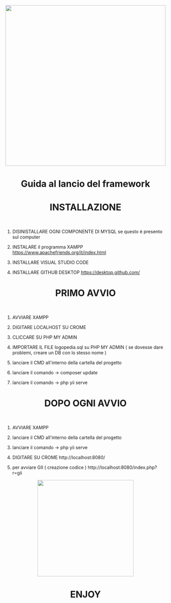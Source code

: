 <p align="center">
  <img src="https://c.tenor.com/T6kJhTcIi8oAAAAd/newton-apple.gif" height="500px">
  <h1 align="center">Guida al lancio del framework</h1>
</p>

<p align="center">
    <h1 align="center">INSTALLAZIONE</h1>
    <br>
</p>

1) DISINISTALLARE OGNI COMPONENTE DI MYSQL se questo è presento sul computer

2) INSTALARE il programma XAMPP
https://www.apachefriends.org/it/index.html

3) INSTALLARE VISUAL STUDIO CODE 

4) INSTALLARE GITHUB DESKTOP
https://desktop.github.com/

<p align="center">
    <h1 align="center">PRIMO AVVIO</h1>
    <br>
</p>

1) AVVIARE XAMPP

2) DIGITARE LOCALHOST SU CROME 

3) CLICCARE SU PHP MY ADMIN

4) IMPORTARE IL FILE logopedia.sql su PHP MY ADMIN 
( se dovesse dare problemi, creare un DB con lo stesso nome )

5) lanciare il CMD all'interno della cartella del progetto

6) lanciare il comando -> composer update 

7) lanciare il comando -> php yii serve




<p align="center">
    <h1 align="center">DOPO OGNI AVVIO</h1>
    <br>
</p>

1) AVVIARE XAMPP

2) lanciare il CMD all'interno della cartella del progetto

3) lanciare il comando -> php yii serve

4) DIGITARE SU CROME 
http://localhost:8080/

5) per avviare GII ( creazione codice )
http://localhost:8080/index.php?r=gii




<p align="center">
  <img src="https://media1.giphy.com/media/l4pTldWDec8WamJUc/giphy.gif" height="300px">
  <h1 align="center">ENJOY</h1>
</p>
